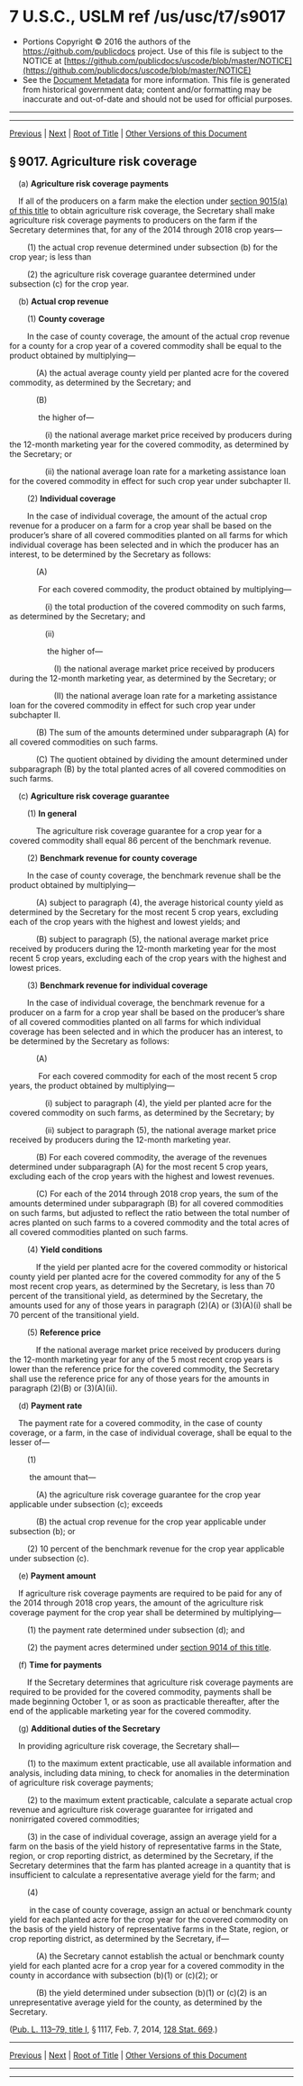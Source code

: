 ---
---

# 7 U.S.C., USLM ref /us/usc/t7/s9017

* Portions Copyright © 2016 the authors of the https://github.com/publicdocs project.
  Use of this file is subject to the NOTICE at [https://github.com/publicdocs/uscode/blob/master/NOTICE](https://github.com/publicdocs/uscode/blob/master/NOTICE)
* See the [Document Metadata](././../../../../..//README.md) for more information.
  This file is generated from historical government data; content and/or formatting may be inaccurate and out-of-date and should not be used for official purposes.

----------
----------

[Previous](./../../../../..//us/usc/t7/ch115/schI/m__us_usc_t7_s9016.md) | [Next](./../../../../..//us/usc/t7/ch115/schI/m__us_usc_t7_s9018.md) | [Root of Title](./../../../../../) | [Other Versions of this Document](https://publicdocs.github.io/go/links?ns=uslm&ref=%2Fus%2Fusc%2Ft7%2Fs9017)

## § 9017. Agriculture risk coverage

    (a) __Agriculture risk coverage payments__ 

    If all of the producers on a farm make the election under [section 9015(a) of this title][/us/usc/t7/s9015/a] to obtain agriculture risk coverage, the Secretary shall make agriculture risk coverage payments to producers on the farm if the Secretary determines that, for any of the 2014 through 2018 crop years—

        (1) the actual crop revenue determined under subsection (b) for the crop year; is less than

        (2) the agriculture risk coverage guarantee determined under subsection (c) for the crop year.

    (b) __Actual crop revenue__ 

        (1) __County coverage__ 

        In the case of county coverage, the amount of the actual crop revenue for a county for a crop year of a covered commodity shall be equal to the product obtained by multiplying—

            (A) the actual average county yield per planted acre for the covered commodity, as determined by the Secretary; and

            (B)

             the higher of—

                (i) the national average market price received by producers during the 12-month marketing year for the covered commodity, as determined by the Secretary; or

                (ii) the national average loan rate for a marketing assistance loan for the covered commodity in effect for such crop year under subchapter II.

        (2) __Individual coverage__ 

        In the case of individual coverage, the amount of the actual crop revenue for a producer on a farm for a crop year shall be based on the producer’s share of all covered commodities planted on all farms for which individual coverage has been selected and in which the producer has an interest, to be determined by the Secretary as follows:

            (A)

             For each covered commodity, the product obtained by multiplying—

                (i) the total production of the covered commodity on such farms, as determined by the Secretary; and

                (ii)

                 the higher of—

                    (I) the national average market price received by producers during the 12-month marketing year, as determined by the Secretary; or

                    (II) the national average loan rate for a marketing assistance loan for the covered commodity in effect for such crop year under subchapter II.

            (B) The sum of the amounts determined under subparagraph (A) for all covered commodities on such farms.

            (C) The quotient obtained by dividing the amount determined under subparagraph (B) by the total planted acres of all covered commodities on such farms.

    (c) __Agriculture risk coverage guarantee__ 

        (1) __In general__ 

            The agriculture risk coverage guarantee for a crop year for a covered commodity shall equal 86 percent of the benchmark revenue.

        (2) __Benchmark revenue for county coverage__ 

        In the case of county coverage, the benchmark revenue shall be the product obtained by multiplying—

            (A) subject to paragraph (4), the average historical county yield as determined by the Secretary for the most recent 5 crop years, excluding each of the crop years with the highest and lowest yields; and

            (B) subject to paragraph (5), the national average market price received by producers during the 12-month marketing year for the most recent 5 crop years, excluding each of the crop years with the highest and lowest prices.

        (3) __Benchmark revenue for individual coverage__ 

        In the case of individual coverage, the benchmark revenue for a producer on a farm for a crop year shall be based on the producer’s share of all covered commodities planted on all farms for which individual coverage has been selected and in which the producer has an interest, to be determined by the Secretary as follows:

            (A)

             For each covered commodity for each of the most recent 5 crop years, the product obtained by multiplying—

                (i) subject to paragraph (4), the yield per planted acre for the covered commodity on such farms, as determined by the Secretary; by

                (ii) subject to paragraph (5), the national average market price received by producers during the 12-month marketing year.

            (B) For each covered commodity, the average of the revenues determined under subparagraph (A) for the most recent 5 crop years, excluding each of the crop years with the highest and lowest revenues.

            (C) For each of the 2014 through 2018 crop years, the sum of the amounts determined under subparagraph (B) for all covered commodities on such farms, but adjusted to reflect the ratio between the total number of acres planted on such farms to a covered commodity and the total acres of all covered commodities planted on such farms.

        (4) __Yield conditions__ 

            If the yield per planted acre for the covered commodity or historical county yield per planted acre for the covered commodity for any of the 5 most recent crop years, as determined by the Secretary, is less than 70 percent of the transitional yield, as determined by the Secretary, the amounts used for any of those years in paragraph (2)(A) or (3)(A)(i) shall be 70 percent of the transitional yield.

        (5) __Reference price__ 

            If the national average market price received by producers during the 12-month marketing year for any of the 5 most recent crop years is lower than the reference price for the covered commodity, the Secretary shall use the reference price for any of those years for the amounts in paragraph (2)(B) or (3)(A)(ii).

    (d) __Payment rate__ 

    The payment rate for a covered commodity, in the case of county coverage, or a farm, in the case of individual coverage, shall be equal to the lesser of—

        (1)

         the amount that—

            (A) the agriculture risk coverage guarantee for the crop year applicable under subsection (c); exceeds

            (B) the actual crop revenue for the crop year applicable under subsection (b); or

        (2) 10 percent of the benchmark revenue for the crop year applicable under subsection (c).

    (e) __Payment amount__ 

    If agriculture risk coverage payments are required to be paid for any of the 2014 through 2018 crop years, the amount of the agriculture risk coverage payment for the crop year shall be determined by multiplying—

        (1) the payment rate determined under subsection (d); and

        (2) the payment acres determined under [section 9014 of this title][/us/usc/t7/s9014].

    (f) __Time for payments__ 

        If the Secretary determines that agriculture risk coverage payments are required to be provided for the covered commodity, payments shall be made beginning October 1, or as soon as practicable thereafter, after the end of the applicable marketing year for the covered commodity.

    (g) __Additional duties of the Secretary__ 

    In providing agriculture risk coverage, the Secretary shall—

        (1) to the maximum extent practicable, use all available information and analysis, including data mining, to check for anomalies in the determination of agriculture risk coverage payments;

        (2) to the maximum extent practicable, calculate a separate actual crop revenue and agriculture risk coverage guarantee for irrigated and nonirrigated covered commodities;

        (3) in the case of individual coverage, assign an average yield for a farm on the basis of the yield history of representative farms in the State, region, or crop reporting district, as determined by the Secretary, if the Secretary determines that the farm has planted acreage in a quantity that is insufficient to calculate a representative average yield for the farm; and

        (4)

         in the case of county coverage, assign an actual or benchmark county yield for each planted acre for the crop year for the covered commodity on the basis of the yield history of representative farms in the State, region, or crop reporting district, as determined by the Secretary, if—

            (A) the Secretary cannot establish the actual or benchmark county yield for each planted acre for a crop year for a covered commodity in the county in accordance with subsection (b)(1) or (c)(2); or

            (B) the yield determined under subsection (b)(1) or (c)(2) is an unrepresentative average yield for the county, as determined by the Secretary.

([Pub. L. 113–79, title I][/us/pl/113/79/tI], § 1117, Feb. 7, 2014, [128 Stat. 669][/us/stat/128/669].)

----------

[Previous](./../../../../..//us/usc/t7/ch115/schI/m__us_usc_t7_s9016.md) | [Next](./../../../../..//us/usc/t7/ch115/schI/m__us_usc_t7_s9018.md) | [Root of Title](./../../../../../) | [Other Versions of this Document](https://publicdocs.github.io/go/links?ns=uslm&ref=%2Fus%2Fusc%2Ft7%2Fs9017)

----------
----------

[/us/usc/t7/s9015/a]: https://publicdocs.github.io/go/links?ns=uslm&ref=%2Fus%2Fusc%2Ft7%2Fs9015%2Fa
[/us/usc/t7/s9014]: https://publicdocs.github.io/go/links?ns=uslm&ref=%2Fus%2Fusc%2Ft7%2Fs9014
[/us/pl/113/79/tI]: https://publicdocs.github.io/go/links?ns=uslm&ref=%2Fus%2Fpl%2F113%2F79%2FtI
[/us/stat/128/669]: https://publicdocs.github.io/go/links?ns=uslm&ref=%2Fus%2Fstat%2F128%2F669


